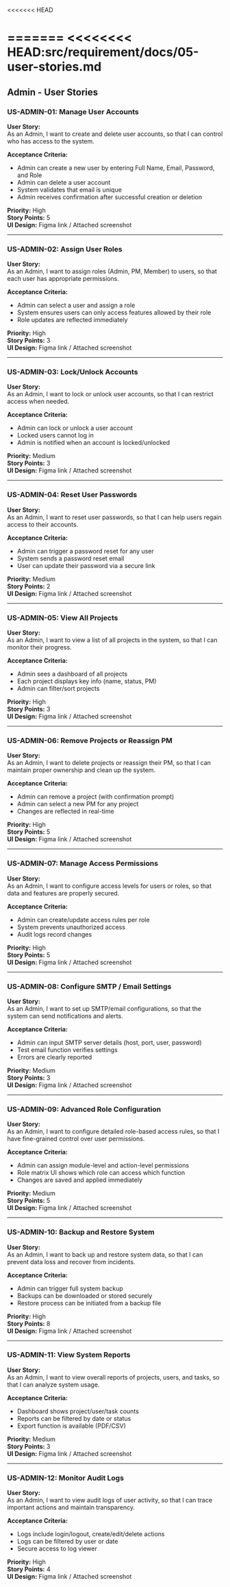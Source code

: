 <<<<<<< HEAD

=======
<<<<<<<< HEAD:src/requirement/docs/05-user-stories.md
========

## Admin - User Stories

### US-ADMIN-01: Manage User Accounts

**User Story:**  
As an Admin, I want to create and delete user accounts, so that I can control who has access to the system.

**Acceptance Criteria:**  
- Admin can create a new user by entering Full Name, Email, Password, and Role  
- Admin can delete a user account  
- System validates that email is unique  
- Admin receives confirmation after successful creation or deletion  

**Priority:** High  
**Story Points:** 5  
**UI Design:** Figma link / Attached screenshot  

---

### US-ADMIN-02: Assign User Roles

**User Story:**  
As an Admin, I want to assign roles (Admin, PM, Member) to users, so that each user has appropriate permissions.

**Acceptance Criteria:**  
- Admin can select a user and assign a role  
- System ensures users can only access features allowed by their role  
- Role updates are reflected immediately  

**Priority:** High  
**Story Points:** 3  
**UI Design:** Figma link / Attached screenshot  

---

### US-ADMIN-03: Lock/Unlock Accounts

**User Story:**  
As an Admin, I want to lock or unlock user accounts, so that I can restrict access when needed.

**Acceptance Criteria:**  
- Admin can lock or unlock a user account  
- Locked users cannot log in  
- Admin is notified when an account is locked/unlocked  

**Priority:** Medium  
**Story Points:** 3  
**UI Design:** Figma link / Attached screenshot  

---

### US-ADMIN-04: Reset User Passwords

**User Story:**  
As an Admin, I want to reset user passwords, so that I can help users regain access to their accounts.

**Acceptance Criteria:**  
- Admin can trigger a password reset for any user  
- System sends a password reset email  
- User can update their password via a secure link  

**Priority:** Medium  
**Story Points:** 2  
**UI Design:** Figma link / Attached screenshot  

---

### US-ADMIN-05: View All Projects

**User Story:**  
As an Admin, I want to view a list of all projects in the system, so that I can monitor their progress.

**Acceptance Criteria:**  
- Admin sees a dashboard of all projects  
- Each project displays key info (name, status, PM)  
- Admin can filter/sort projects  

**Priority:** High  
**Story Points:** 3  
**UI Design:** Figma link / Attached screenshot  

---

### US-ADMIN-06: Remove Projects or Reassign PM

**User Story:**  
As an Admin, I want to delete projects or reassign their PM, so that I can maintain proper ownership and clean up the system.

**Acceptance Criteria:**  
- Admin can remove a project (with confirmation prompt)  
- Admin can select a new PM for any project  
- Changes are reflected in real-time  

**Priority:** High  
**Story Points:** 5  
**UI Design:** Figma link / Attached screenshot  

---

### US-ADMIN-07: Manage Access Permissions

**User Story:**  
As an Admin, I want to configure access levels for users or roles, so that data and features are properly secured.

**Acceptance Criteria:**  
- Admin can create/update access rules per role  
- System prevents unauthorized access  
- Audit logs record changes  

**Priority:** High  
**Story Points:** 5  
**UI Design:** Figma link / Attached screenshot  

---

### US-ADMIN-08: Configure SMTP / Email Settings

**User Story:**  
As an Admin, I want to set up SMTP/email configurations, so that the system can send notifications and alerts.

**Acceptance Criteria:**  
- Admin can input SMTP server details (host, port, user, password)  
- Test email function verifies settings  
- Errors are clearly reported  

**Priority:** Medium  
**Story Points:** 3  
**UI Design:** Figma link / Attached screenshot  

---

### US-ADMIN-09: Advanced Role Configuration

**User Story:**  
As an Admin, I want to configure detailed role-based access rules, so that I have fine-grained control over user permissions.

**Acceptance Criteria:**  
- Admin can assign module-level and action-level permissions  
- Role matrix UI shows which role can access which function  
- Changes are saved and applied immediately  

**Priority:** Medium  
**Story Points:** 5  
**UI Design:** Figma link / Attached screenshot  

---

### US-ADMIN-10: Backup and Restore System

**User Story:**  
As an Admin, I want to back up and restore system data, so that I can prevent data loss and recover from incidents.

**Acceptance Criteria:**  
- Admin can trigger full system backup  
- Backups can be downloaded or stored securely  
- Restore process can be initiated from a backup file  

**Priority:** High  
**Story Points:** 8  
**UI Design:** Figma link / Attached screenshot  

---

### US-ADMIN-11: View System Reports

**User Story:**  
As an Admin, I want to view overall reports of projects, users, and tasks, so that I can analyze system usage.

**Acceptance Criteria:**  
- Dashboard shows project/user/task counts  
- Reports can be filtered by date or status  
- Export function is available (PDF/CSV)  

**Priority:** Medium  
**Story Points:** 3  
**UI Design:** Figma link / Attached screenshot  

---

### US-ADMIN-12: Monitor Audit Logs

**User Story:**  
As an Admin, I want to view audit logs of user activity, so that I can trace important actions and maintain transparency.

**Acceptance Criteria:**  
- Logs include login/logout, create/edit/delete actions  
- Logs can be filtered by user or date  
- Secure access to log viewer  

**Priority:** High  
**Story Points:** 4  
**UI Design:** Figma link / Attached screenshot  



